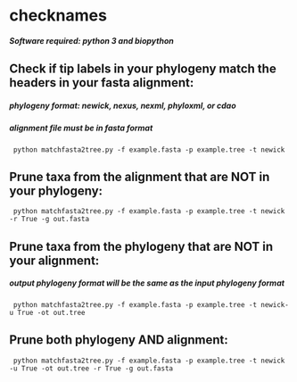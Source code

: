 # checknames
##### Software required: python 3 and biopython

## Check if tip labels in your phylogeny match the headers in your fasta alignment:
##### phylogeny format: newick, nexus, nexml, phyloxml, or cdao
##### alignment file must be in fasta format

<pre><code> python matchfasta2tree.py -f example.fasta -p example.tree -t newick </code></pre>

## Prune taxa from the alignment that are **NOT** in your phylogeny:

<pre><code> python matchfasta2tree.py -f example.fasta -p example.tree -t newick -r True -g out.fasta  </code></pre>

## Prune taxa from the phylogeny that are **NOT** in your alignment:
##### output phylogeny format will be the same as the input phylogeny format

<pre><code> python matchfasta2tree.py -f example.fasta -p example.tree -t newick-u True -ot out.tree  </code></pre>

## Prune both phylogeny **AND** alignment:

<pre><code> python matchfasta2tree.py -f example.fasta -p example.tree -t newick -u True -ot out.tree -r True -g out.fasta  </code></pre>


